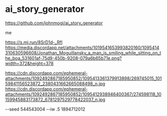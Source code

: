# ai_story_generator
https://github.com/johnmogi/ai_story_generator


me

https://s.mj.run/8SrD1d-_RfI
https://media.discordapp.net/attachments/1019541653993820160/1095414310630596608/Jonathan_Moguillansky_a_man_is_smiling_while_sitting_on_the_boa_531601af-75d9-450b-9208-079a6b65b71e.png?width=372&height=378


https://cdn.discordapp.com/ephemeral-attachments/1092492867185950852/1095413361379913898/269745015_10159841156523872_2380431662665088498_n.jpg
https://cdn.discordapp.com/ephemeral-attachments/1092492867185950852/1095412938946400367/274598118_10159945883173872_6781297529778422037_n.jpg



--seed 544543004 --iw .5 
1894712012